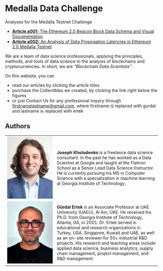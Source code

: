 # Medalla Data Challenge
Analyses for the Medalla Testnet Challenge

- [**Article a001:** The Ethereum 2.0 Beacon Block Data Schema and Visual Documentation](/a001/the_ethereum_2_beacon_block_data_schema_and_visual_documentation.md)
- [**Article a002:** An Analysis of Data Propogation Latencies in Ethereum 2.0 Medalla Testnet](/a002/an_analysis_of_data_propogation_latencies_in_ethereum2_medalla_testnet.md)

We are a team of data science professionals, applying the principles, methods, and tools of data science to the analysis of blockchains and cryptocurrencies. In short, we are *“Blockchain Data Scientists”*.

On this website, you can
- read our articles by clicking the article titles
- purchase the Collectibles we created, by clicking the link right below the figures
- or just Contact Us for any professional inquiry through firstnamelastname@gmail.com, where firstname is replaced with gurdal and lastname is replaced with ertek

## Authors

<table>
  <tr>
    <td width=150px><a href="https://www.linkedin.com/in/josephkholodenko/" target="_blank"><img src="/a001/images/joseph-kholodenko.png" alt="Joseph Kholodenko"></a></td>
    <td><b>Joseph Kholodenko</b> is a freelance data science consultant. In the past he has worked as a Data Scientist at Google and taught at the Flatiron School as a Senior Lead Data Science Instructor. He is currently pursuing his MS in Computer Science with a specialization in machine learning at Georgia Institute of Technology.
    </td>
  </tr>
  <tr>
    <td width=150px><a href="https://www.linkedin.com/in/gurdalertek/" target="_blank"><img src="/a001/images/gurdal-ertek.png" alt="Gurdal Ertek"></a></td>
    <td><b>Gürdal Ertek</b> is an Associate Professor at UAE University (UAEU), Al Ain, UAE. He received his Ph.D. from Georgia Institute of Technology, Atlanta, GA, in 2001. Dr. Ertek served in educational and research organizations in Turkey, USA, Singapore, Kuwait and UAE, as well as an on-site reviewer for 50+ industrial R&D projects. His research and teaching areas include applied data science, business analytics, supply chain management, project management, and R&D management.</td>
  </tr>
</table>

